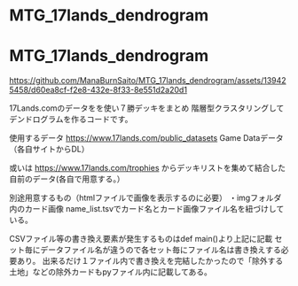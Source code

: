 # MTG_17lands_dendrogram

# MTG_17lands_dendrogram

https://github.com/ManaBurnSaito/MTG_17lands_dendrogram/assets/139425458/d60ea8cf-f2e8-432e-8f33-8e551d2a20d1

17Lands.comのデータをを使い７勝デッキをまとめ
階層型クラスタリングしてデンドログラムを作るコードです。

使用するデータ
https://www.17lands.com/public_datasets
Game Dataデータ（各自サイトからDL）

或いは
https://www.17lands.com/trophies
からデッキリストを集めて結合した自前のデータ(各自で用意する。）


別途用意するもの（htmlファイルで画像を表示するのに必要）
・imgフォルダ内のカード画像
name_list.tsvでカード名とカード画像ファイル名を紐づけしている。


CSVファイル等の書き換え要素が発生するものはdef main()より上記に記載
セット毎にデータファイル名が違うので各セット毎にファイル名は書き換えする必要あり。
出来るだけ１ファイル内で書き換えを完結したかったので「除外する土地」などの除外カードもpyファイル内に記載してある。
